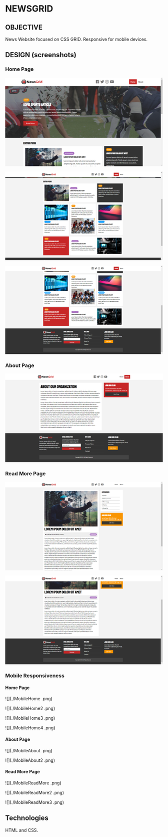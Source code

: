 # NEWSGRID

## OBJECTIVE

News Website focused on CSS GRID. Responsive for mobile devices.

## DESIGN (screenshots)

### Home Page

![](./HomeWide.png)

![](./HomeWide2.png)

![](./HomeWide3.png)

### About Page

![](./AboutWide.png)

### Read More Page

![](./ReadMoreWide.png)

![](./ReadMoreWide2.png)

### Mobile Responsiveness

#### Home Page

![](./MobileHome .png)

![](./MobileHome2 .png)

![](./MobileHome3 .png)

![](./MobileHome4 .png)

#### About Page

![](./MobileAbout .png)

![](./MobileAbout2 .png)

#### Read More Page

![](./MobileReadMore .png)

![](./MobileReadMore2 .png)

![](./MobileReadMore3 .png)

## Technologies

HTML and CSS.
